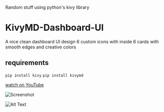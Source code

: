 Random stuff using python's kivy library

# KivyMD-Dashboard-UI

A nice clean dashboard UI design 6 custom icons with inside 6 cards with smooth edges and creative colors
## requirements

`pip install kivy`
`pip install kivymd`

[watch on YouTube ](https://youtu.be/Xam6Q-BDBVc)


![Screenshot](AppScreenshot.jpg)



![Alt Text](app-gif.gif)
